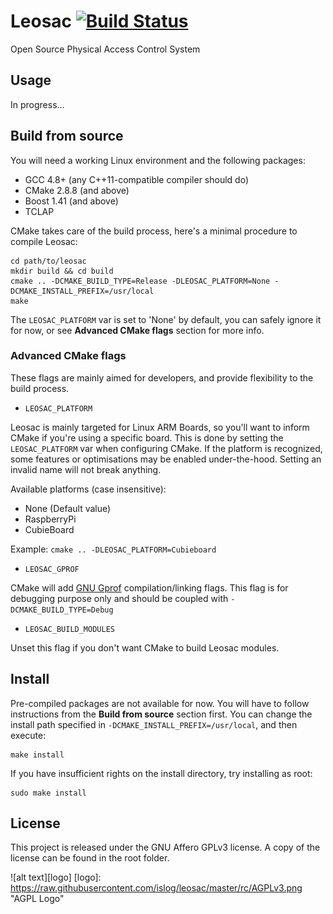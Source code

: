 # Leosac [![Build Status](https://travis-ci.org/islog/leosac.png?branch=develop)](https://travis-ci.org/islog/leosac)

Open Source Physical Access Control System

## Usage

In progress...

## Build from source

You will need a working Linux environment and the following packages:
* GCC 4.8+ (any C++11-compatible compiler should do)
* CMake 2.8.8 (and above)
* Boost 1.41 (and above)
* TCLAP

CMake takes care of the build process, here's a minimal procedure to compile Leosac:
```shell
cd path/to/leosac
mkdir build && cd build
cmake .. -DCMAKE_BUILD_TYPE=Release -DLEOSAC_PLATFORM=None -DCMAKE_INSTALL_PREFIX=/usr/local
make
```
The `LEOSAC_PLATFORM` var is set to 'None' by default, you can safely ignore it for now, or see **Advanced CMake flags** section for more info.

### Advanced CMake flags

These flags are mainly aimed for developers, and provide flexibility to the build process.

* `LEOSAC_PLATFORM`

Leosac is mainly targeted for Linux ARM Boards, so you'll want to inform CMake if you're using a specific board. This is done by setting the `LEOSAC_PLATFORM` var when configuring CMake. If the platform is recognized, some features or optimisations may be enabled under-the-hood. Setting an invalid name will not break anything.

Available platforms (case insensitive):
* None (Default value)
* RaspberryPi
* CubieBoard

Example:  `cmake .. -DLEOSAC_PLATFORM=Cubieboard`

* `LEOSAC_GPROF`

CMake will add [GNU Gprof](http://en.wikipedia.org/wiki/Gprof) compilation/linking flags. This flag is for debugging purpose only and should be coupled with `-DCMAKE_BUILD_TYPE=Debug`

* `LEOSAC_BUILD_MODULES`

Unset this flag if you don't want CMake to build Leosac modules.

## Install

Pre-compiled packages are not available for now. You will have to follow instructions from the **Build from source** section first.
You can change the install path specified in `-DCMAKE_INSTALL_PREFIX=/usr/local`, and then execute:
```shell
make install
```
If you have insufficient rights on the install directory, try installing as root:
```shell
sudo make install
```

## License

This project is released under the GNU Affero GPLv3 license.
A copy of the license can be found in the root folder.

![alt text][logo]
[logo]: https://raw.githubusercontent.com/islog/leosac/master/rc/AGPLv3.png  "AGPL Logo"
